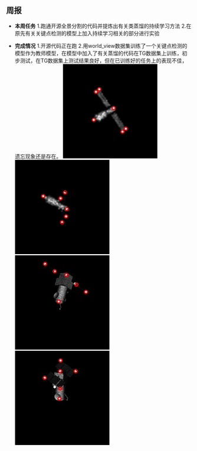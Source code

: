 ﻿## 周报
 -  **本周任务** 
 1.跑通开源全景分割的代码并提炼出有关类蒸馏的持续学习方法
 2.在原先有关关键点检测的模型上加入持续学习相关的部分进行实验
 
 - **完成情况**
 1.开源代码正在跑
 2.用world_view数据集训练了一个关键点检测的模型作为教师模型，在模型中加入了有关蒸馏的代码在TG数据集上训练，初步测试，在TG数据集上测试结果良好，但在已训练好的任务上的表现不佳，遗忘现象还是存在。
![输入图片说明](/2025/2025.3.11/img/1.bmp)![输入图片说明](/2025/2025.3.11/img/2.bmp)
![输入图片说明](/2025/2025.3.11/img/3.bmp)![输入图片说明](/2025/2025.3.11/img/4.bmp)

